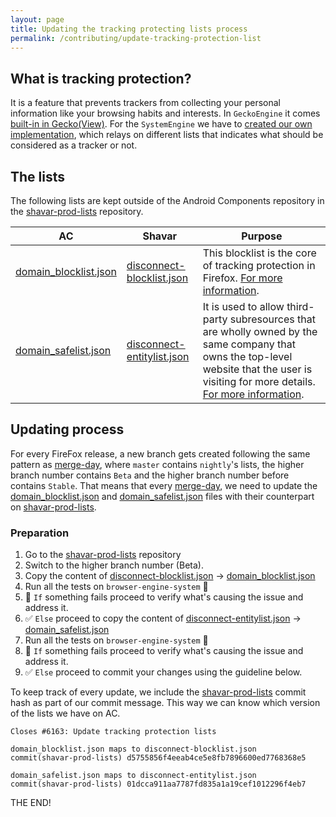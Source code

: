 ```yaml
---
layout: page
title: Updating the tracking protecting lists process
permalink: /contributing/update-tracking-protection-list
---
```


## What is tracking protection?

It is a feature that prevents trackers from collecting your personal information like your browsing habits and interests. In `GeckoEngine` it comes [built-in in Gecko(View)](https://mozilla.github.io/geckoview/javadoc/mozilla-central/org/mozilla/geckoview/ContentBlockingController.ContentBlockingException.html). For the `SystemEngine` we have to [created our own implementation](https://github.com/vladikoff/android-components/blob/master/components/browser/engine-system/src/main/java/mozilla/components/browser/engine/system/matcher/UrlMatcher.kt),
which relays on different lists that indicates what should be considered as a tracker or not.

## The lists

The following lists are kept outside of the Android Components repository in the [shavar-prod-lists](https://github.com/mozilla-services/shavar-prod-lists) repository.


| AC                    | Shavar                     | Purpose                                                                                                                                                                                                |
|-----------------------|----------------------------|--------------------------------------------------------------------------------------------------------------------------------------------------------------------------------------------------------|
| [domain_blocklist.json][1] | [disconnect-blocklist.json][2]  | This blocklist is the core of tracking protection in Firefox. [For more information][3].                                                                                                     |
| [domain_safelist.json][4]  | [disconnect-entitylist.json][5] | It is used to allow third-party subresources that are wholly owned by the same company that owns the top-level website that the user is visiting for more details. [For more information][6].|



## Updating process

For every FireFox release, a new branch gets created following the same pattern as [merge-day](https://mozac.org/contributing/merge-day),
where `master` contains `nightly`'s lists, the higher branch number contains `Beta` and the higher branch number before contains `Stable`.
That means that every [merge-day](https://mozac.org/contributing/merge-day), we need to update the [domain_blocklist.json][1] and [domain_safelist.json][4] files with their counterpart on [shavar-prod-lists](https://github.com/mozilla-services/shavar-prod-lists).

### Preparation
1. Go to the [shavar-prod-lists](https://github.com/mozilla-services/shavar-prod-lists) repository
2. Switch to the higher branch number (Beta).
3. Copy the content of [disconnect-blocklist.json][2] -> [domain_blocklist.json][1]
4. Run all the tests on `browser-engine-system` 🤞
5. 🔴 `If` something fails proceed to verify what's causing the issue and address it.
6. ✅ `Else` proceed to copy the content of [disconnect-entitylist.json][5] -> [domain_safelist.json][4]
7. Run all the tests on `browser-engine-system` 🤞
8. 🔴 `If` something fails proceed to verify what's causing the issue and address it.
9. ✅ `Else` proceed to commit your changes using the guideline below.

To keep track of every update, we include the [shavar-prod-lists](https://github.com/mozilla-services/shavar-prod-lists) commit hash as part of our commit message.
This way we can know which version of the lists we have on AC.

```
Closes #6163: Update tracking protection lists

domain_blocklist.json maps to disconnect-blocklist.json
commit(shavar-prod-lists) d5755856f4eeab4ce5e8fb7896600ed7768368e5

domain_safelist.json maps to disconnect-entitylist.json
commit(shavar-prod-lists) 01dcca911aa7787fd835a1a19cef1012296f4eb7
```

THE END!

[1]: https://github.com/mozilla-mobile/android-components/blob/master/components/browser/engine-system/src/main/res/raw/domain_blocklist.json
[2]: https://github.com/mozilla-services/shavar-prod-lists/blob/master/disconnect-blocklist.json
[3]: https://github.com/mozilla-services/shavar-prod-lists/blob/master/README.md#disconnect-blocklist.json
[4]: https://github.com/mozilla-mobile/android-components/blob/master/components/browser/engine-system/src/main/res/raw/domain_safelist.json
[5]: https://github.com/mozilla-services/shavar-prod-lists/blob/master/disconnect-entitylist.json
[6]: https://github.com/mozilla-services/shavar-prod-lists/blob/master/README.md#disconnect-entitylistjson
